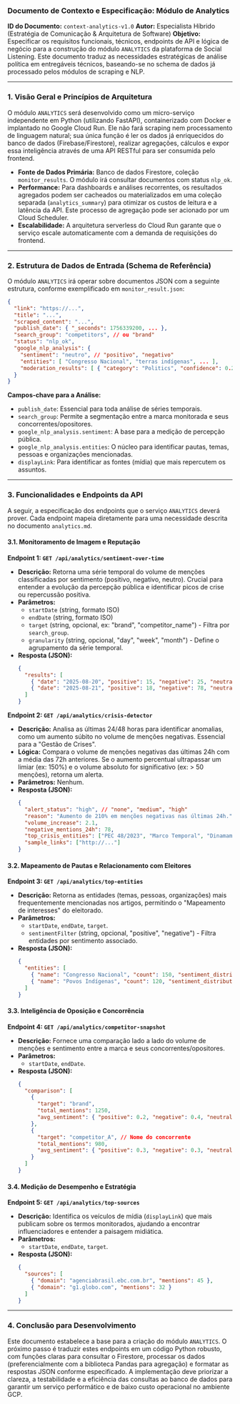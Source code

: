 ### **Documento de Contexto e Especificação: Módulo de Analytics**

**ID do Documento:** `context-analytics-v1.0`
**Autor:** Especialista Híbrido (Estratégia de Comunicação & Arquitetura de Software)
**Objetivo:** Especificar os requisitos funcionais, técnicos, endpoints de API e lógica de negócio para a construção do módulo `ANALYTICS` da plataforma de Social Listening. Este documento traduz as necessidades estratégicas de análise política em entregáveis técnicos, baseando-se no schema de dados já processado pelos módulos de scraping e NLP.

---

### **1. Visão Geral e Princípios de Arquitetura**

O módulo `ANALYTICS` será desenvolvido como um micro-serviço independente em Python (utilizando FastAPI), containerizado com Docker e implantado no Google Cloud Run. Ele não fará scraping nem processamento de linguagem natural; sua única função é ler os dados já enriquecidos do banco de dados (Firebase/Firestore), realizar agregações, cálculos e expor essa inteligência através de uma API RESTful para ser consumida pelo frontend.

*   **Fonte de Dados Primária:** Banco de dados Firestore, coleção `monitor_results`. O módulo irá consultar documentos com status `nlp_ok`.
*   **Performance:** Para dashboards e análises recorrentes, os resultados agregados podem ser cacheados ou materializados em uma coleção separada (`analytics_summary`) para otimizar os custos de leitura e a latência da API. Este processo de agregação pode ser acionado por um Cloud Scheduler.
*   **Escalabilidade:** A arquitetura serverless do Cloud Run garante que o serviço escale automaticamente com a demanda de requisições do frontend.

---

### **2. Estrutura de Dados de Entrada (Schema de Referência)**

O módulo `ANALYTICS` irá operar sobre documentos JSON com a seguinte estrutura, conforme exemplificado em `monitor_result.json`:

```json
{
  "link": "https://...",
  "title": "...",
  "scraped_content": "...",
  "publish_date": { "_seconds": 1756339200, ... },
  "search_group": "competitors", // ou "brand"
  "status": "nlp_ok",
  "google_nlp_analysis": {
    "sentiment": "neutro", // "positivo", "negativo"
    "entities": [ "Congresso Nacional", "terras indígenas", ... ],
    "moderation_results": [ { "category": "Politics", "confidence": 0.23 }, ... ]
  }
}
```
**Campos-chave para a Análise:**
*   `publish_date`: Essencial para toda análise de séries temporais.
*   `search_group`: Permite a segmentação entre a marca monitorada e seus concorrentes/opositores.
*   `google_nlp_analysis.sentiment`: A base para a medição de percepção pública.
*   `google_nlp_analysis.entities`: O núcleo para identificar pautas, temas, pessoas e organizações mencionadas.
*   `displayLink`: Para identificar as fontes (mídia) que mais repercutem os assuntos.

---

### **3. Funcionalidades e Endpoints da API**

A seguir, a especificação dos endpoints que o serviço `ANALYTICS` deverá prover. Cada endpoint mapeia diretamente para uma necessidade descrita no documento `analytics.md`.

#### **3.1. Monitoramento de Imagem e Reputação**

**Endpoint 1: `GET /api/analytics/sentiment-over-time`**
*   **Descrição:** Retorna uma série temporal do volume de menções classificadas por sentimento (positivo, negativo, neutro). Crucial para entender a evolução da percepção pública e identificar picos de crise ou repercussão positiva.
*   **Parâmetros:**
    *   `startDate` (string, formato ISO)
    *   `endDate` (string, formato ISO)
    *   `target` (string, opcional, ex: "brand", "competitor_name") - Filtra por `search_group`.
    *   `granularity` (string, opcional, "day", "week", "month") - Define o agrupamento da série temporal.
*   **Resposta (JSON):**
    ```json
    {
      "results": [
        { "date": "2025-08-20", "positive": 15, "negative": 25, "neutral": 60 },
        { "date": "2025-08-21", "positive": 18, "negative": 78, "neutral": 85 }
      ]
    }
    ```

**Endpoint 2: `GET /api/analytics/crisis-detector`**
*   **Descrição:** Analisa as últimas 24/48 horas para identificar anomalias, como um aumento súbito no volume de menções negativas. Essencial para a "Gestão de Crises".
*   **Lógica:** Compara o volume de menções negativas das últimas 24h com a média das 72h anteriores. Se o aumento percentual ultrapassar um limiar (ex: 150%) e o volume absoluto for significativo (ex: > 50 menções), retorna um alerta.
*   **Parâmetros:** Nenhum.
*   **Resposta (JSON):**
    ```json
    {
      "alert_status": "high", // "none", "medium", "high"
      "reason": "Aumento de 210% em menções negativas nas últimas 24h.",
      "volume_increase": 2.1,
      "negative_mentions_24h": 78,
      "top_crisis_entities": ["PEC 48/2023", "Marco Temporal", "Dinamam Tuxá"],
      "sample_links": ["http://..."]
    }
    ```

#### **3.2. Mapeamento de Pautas e Relacionamento com Eleitores**

**Endpoint 3: `GET /api/analytics/top-entities`**
*   **Descrição:** Retorna as entidades (temas, pessoas, organizações) mais frequentemente mencionadas nos artigos, permitindo o "Mapeamento de interesses" do eleitorado.
*   **Parâmetros:**
    *   `startDate`, `endDate`, `target`.
    *   `sentimentFilter` (string, opcional, "positive", "negative") - Filtra entidades por sentimento associado.
*   **Resposta (JSON):**
    ```json
    {
      "entities": [
        { "name": "Congresso Nacional", "count": 150, "sentiment_distribution": {"positive": 10, "negative": 80, "neutral": 60} },
        { "name": "Povos Indígenas", "count": 120, "sentiment_distribution": {"positive": 50, "negative": 40, "neutral": 30} }
      ]
    }
    ```

#### **3.3. Inteligência de Oposição e Concorrência**

**Endpoint 4: `GET /api/analytics/competitor-snapshot`**
*   **Descrição:** Fornece uma comparação lado a lado do volume de menções e sentimento entre a marca e seus concorrentes/opositores.
*   **Parâmetros:**
    *   `startDate`, `endDate`.
*   **Resposta (JSON):**
    ```json
    {
      "comparison": [
        {
          "target": "brand",
          "total_mentions": 1250,
          "avg_sentiment": { "positive": 0.2, "negative": 0.4, "neutral": 0.4 }
        },
        {
          "target": "competitor_A", // Nome do concorrente
          "total_mentions": 980,
          "avg_sentiment": { "positive": 0.3, "negative": 0.3, "neutral": 0.4 }
        }
      ]
    }
    ```

#### **3.4. Medição de Desempenho e Estratégia**

**Endpoint 5: `GET /api/analytics/top-sources`**
*   **Descrição:** Identifica os veículos de mídia (`displayLink`) que mais publicam sobre os termos monitorados, ajudando a encontrar influenciadores e entender a paisagem midiática.
*   **Parâmetros:**
    *   `startDate`, `endDate`, `target`.
*   **Resposta (JSON):**
    ```json
    {
      "sources": [
        { "domain": "agenciabrasil.ebc.com.br", "mentions": 45 },
        { "domain": "g1.globo.com", "mentions": 32 }
      ]
    }
    ```
---

### **4. Conclusão para Desenvolvimento**

Este documento estabelece a base para a criação do módulo `ANALYTICS`. O próximo passo é traduzir estes endpoints em um código Python robusto, com funções claras para consultar o Firestore, processar os dados (preferencialmente com a biblioteca Pandas para agregação) e formatar as respostas JSON conforme especificado. A implementação deve priorizar a clareza, a testabilidade e a eficiência das consultas ao banco de dados para garantir um serviço performático e de baixo custo operacional no ambiente GCP.